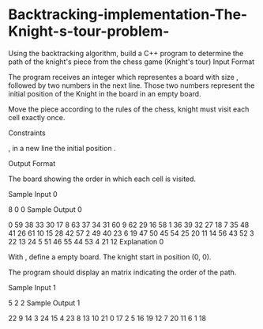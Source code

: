 # Backtracking-implementation-The-Knight-s-tour-problem-
Using the backtracking algorithm, build a C++ program to determine the path of the knight's piece from the chess game (Knight's tour)
Input Format

The program receives an integer  which representes a board with size , followed by two numbers in the next line. Those two numbers represent the initial position  of the Knight in the board in an empty board.

Move the piece according to the rules of the chess, knight must visit each cell exactly once.

Constraints

, in a new line the initial position .

Output Format

The board showing the order in which each cell is visited.

Sample Input 0

8
0 0
Sample Output 0

0 59 38 33 30 17 8 63
37 34 31 60 9 62 29 16
58 1 36 39 32 27 18 7
35 48 41 26 61 10 15 28
42 57 2 49 40 23 6 19
47 50 45 54 25 20 11 14
56 43 52 3 22 13 24 5
51 46 55 44 53 4 21 12
Explanation 0

With , define a  empty board. The knight start in position (0, 0).

The program should display an  matrix indicating the order of the path.

Sample Input 1

5
2 2
Sample Output 1

22 9 14 3 24
15 4 23 8 13
10 21 0 17 2
5 16 19 12 7
20 11 6 1 18
